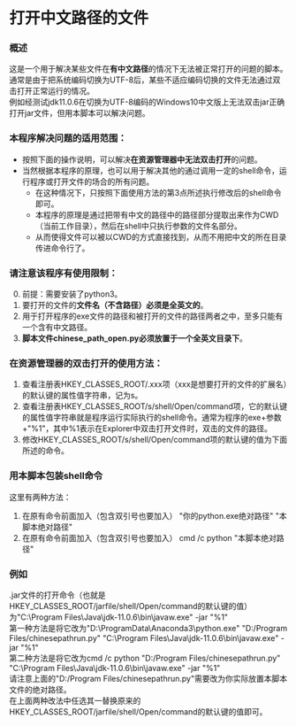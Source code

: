 打开中文路径的文件
=========
  
### 概述
这是一个用于解决某些文件在**有中文路径**的情况下无法被正常打开的问题的脚本。  
通常是由于把系统编码切换为UTF-8后，某些不适应编码切换的文件无法通过双击打开正常运行的情况。  
例如经测试jdk11.0.6在切换为UTF-8编码的Windows10中文版上无法双击jar正确打开jar文件，但用本脚本可以解决问题。  
  
### 本程序解决问题的适用范围：  
- 按照下面的操作说明，可以解决**在资源管理器中无法双击打开**的问题。  
- 当然根据本程序的原理，也可以用于解决其他的通过调用一定的shell命令，运行程序或打开文件的场合的所有问题。  
  - 在这种情况下，只按照下面使用方法的第3点所述执行修改后的shell命令即可。  
  - 本程序的原理是通过把带有中文的路径中的路径部分提取出来作为CWD（当前工作目录），然后在shell中只执行参数的文件名部分。  
  - 从而使得文件可以被以CWD的方式直接找到，从而不用把中文的所在目录传进命令行了。

### 请注意该程序有使用限制：
0. 前提：需要安装了python3。
1. 要打开的文件的**文件名（不含路径）必须是全英文的**。
2. 用于打开程序的exe文件的路径和被打开的文件的路径两者之中，至多只能有一个含有中文路径。
3. **脚本文件chinese_path_open.py必须放置于一个全英文目录下**。

### 在资源管理器的双击打开的使用方法：
1. 查看注册表HKEY_CLASSES_ROOT/.xxx项（xxx是想要打开的文件的扩展名）的默认键的属性值字符串，记为s。
2. 查看注册表HKEY_CLASSES_ROOT/s/shell/Open/command项，它的默认键的属性值字符串就是程序运行实际执行的shell命令。通常为程序的exe+参数+"%1"，其中%1表示在Explorer中双击打开文件时，双击的文件的路径。
3. 修改HKEY_CLASSES_ROOT/s/shell/Open/command项的默认键的值为下面所述的命令。

### 用本脚本包装shell命令
这里有两种方法：
1. 在原有命令前面加入（包含双引号也要加入） "你的python.exe绝对路径" "本脚本绝对路径"
2. 在原有命令前面加入（包含双引号也要加入） cmd /c python "本脚本绝对路径"

### 例如
.jar文件的打开命令（也就是HKEY_CLASSES_ROOT/jarfile/shell/Open/command的默认键的值）为"C:\Program Files\Java\jdk-11.0.6\bin\javaw.exe" -jar "%1"  
第一种方法是将它改为"D:\ProgramData\Anaconda3\python.exe" "D:/Program Files/chinesepathrun.py" "C:\Program Files\Java\jdk-11.0.6\bin\javaw.exe" -jar "%1"  
第二种方法是将它改为cmd /c python "D:/Program Files/chinesepathrun.py" "C:\Program Files\Java\jdk-11.0.6\bin\javaw.exe" -jar "%1"  
请注意上面的"D:/Program Files/chinesepathrun.py"需要改为你实际放置本脚本文件的绝对路径。  
在上面两种改法中任选其一替换原来的HKEY_CLASSES_ROOT/jarfile/shell/Open/command的默认键的值即可。  